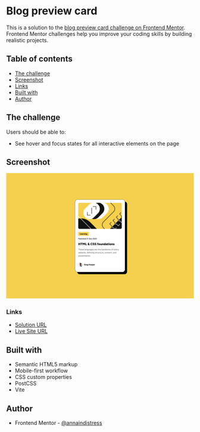 # Blog preview card

This is a solution to the [blog preview card challenge on Frontend Mentor](https://www.frontendmentor.io/challenges/blog-preview-card-ckPaj01IcS). Frontend Mentor challenges help you improve your coding skills by building realistic projects.

## Table of contents

- [The challenge](#the-challenge)
- [Screenshot](#screenshot)
- [Links](#links)
- [Built with](#built-with)
- [Author](#author)

## The challenge

Users should be able to:

- See hover and focus states for all interactive elements on the page

## Screenshot

![](./screenshot.png)

### Links

- [Solution URL](https://github.com/annaindistress/frontend-mentor-blog-preview-card)
- [Live Site URL](https://annaindistress.github.io/frontend-mentor-blog-preview-card/)

## Built with

- Semantic HTML5 markup
- Mobile-first workflow
- CSS custom properties
- PostCSS
- Vite

## Author

- Frontend Mentor - [@annaindistress](https://www.frontendmentor.io/profile/annaindistress)
